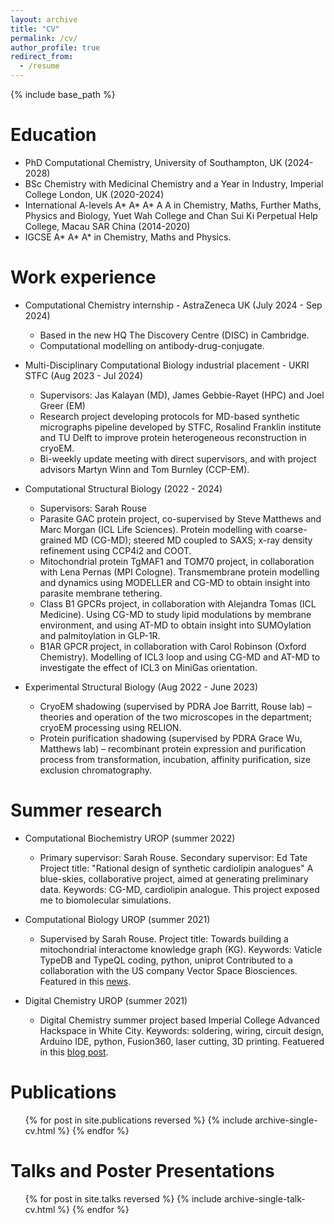 ```yaml
---
layout: archive
title: "CV"
permalink: /cv/
author_profile: true
redirect_from:
  - /resume
---
```


{% include base_path %}

Education
======
* PhD Computational Chemistry, University of Southampton, UK (2024-2028)
* BSc Chemistry with Medicinal Chemistry and a Year in Industry, Imperial College London, UK (2020-2024)
* International A-levels A* A* A* A A in Chemistry, Maths, Further Maths, Physics and Biology, Yuet Wah College and Chan Sui Ki Perpetual Help College, Macau SAR China (2014-2020)
* IGCSE A* A* A* in Chemistry, Maths and Physics.

Work experience
======
* Computational Chemistry internship - AstraZeneca UK (July 2024 - Sep 2024)
  * Based in the new HQ The Discovery Centre (DISC) in Cambridge.
  * Computational modelling on antibody-drug-conjugate.
* Multi-Disciplinary Computational Biology industrial placement - UKRI STFC (Aug 2023 - Jul 2024)
  * Supervisors: Jas Kalayan (MD), James Gebbie-Rayet (HPC) and Joel Greer (EM)
  * Research project developing protocols for MD-based synthetic micrographs pipeline developed by STFC, Rosalind Franklin institute and TU Delft to improve protein heterogeneous reconstruction in cryoEM.
  * Bi-weekly update meeting with direct supervisors, and with project advisors Martyn Winn and Tom Burnley (CCP-EM).
  

* Computational Structural Biology (2022 - 2024)
  * Supervisors: Sarah Rouse
  * Parasite GAC protein project, co-supervised by Steve Matthews and Marc Morgan (ICL Life Sciences). Protein modelling with coarse-grained MD (CG-MD); steered MD coupled to SAXS; x-ray density refinement using CCP4i2 and COOT. 
  * Mitochondrial protein TgMAF1 and TOM70 project, in collaboration with Lena Pernas (MPI Cologne). Transmembrane protein modelling and dynamics using MODELLER and CG-MD to obtain insight into parasite membrane tethering.
  * Class B1 GPCRs project, in collaboration with Alejandra Tomas (ICL Medicine). Using CG-MD to study lipid modulations by membrane environment, and using AT-MD to obtain insight into SUMOylation and palmitoylation in GLP-1R.
  * B1AR GPCR project, in collaboration with Carol Robinson (Oxford Chemistry). Modelling of ICL3 loop and using CG-MD and AT-MD to investigate the effect of ICL3 on MiniGas orientation.
  

* Experimental Structural Biology (Aug 2022 - June 2023)
  * CryoEM shadowing (supervised by PDRA Joe Barritt, Rouse lab) – theories and operation of the two microscopes in the department; cryoEM processing using RELION.
  * Protein purification shadowing (supervised by PDRA Grace Wu, Matthews lab) – recombinant protein expression and purification process from transformation, incubation, affinity purification, size exclusion chromatography.
  
  
Summer research
======
* Computational Biochemistry UROP (summer 2022)
  * Primary supervisor: Sarah Rouse. Secondary supervisor: Ed Tate Project title: "Rational design of synthetic cardiolipin analogues" A blue-skies, collaborative project, aimed at generating preliminary data. Keywords: CG-MD, cardiolipin analogue. This project exposed me to biomolecular simulations.

* Computational Biology UROP (summer 2021)
  * Supervised by Sarah Rouse. Project title: Towards building a mitochondrial interactome knowledge graph (KG). Keywords: Vaticle TypeDB and TypeQL coding, python, uniprot Contributed to a collaboration with the US company Vector Space Biosciences. Featured in this [news](https://www.imperial.ac.uk/news/234034/ai-life-sciences-research-gets-boost/).

* Digital Chemistry UROP (summer 2021)
  * Digital Chemistry summer project based Imperial College Advanced Hackspace in White City. Keywords: soldering, wiring, circuit design, Arduino IDE, python, Fusion360, laser cutting, 3D printing. Featuered in this [blog post](https://blogs.imperial.ac.uk/natural-sciences/2021/09/06/reflecting-on-the-2021-digifab-hackathon/).


Publications
======
  <ul>{% for post in site.publications reversed %}
    {% include archive-single-cv.html %}
  {% endfor %}</ul>
  
Talks and Poster Presentations
======
  <ul>{% for post in site.talks reversed %}
    {% include archive-single-talk-cv.html  %}
  {% endfor %}</ul>
  

